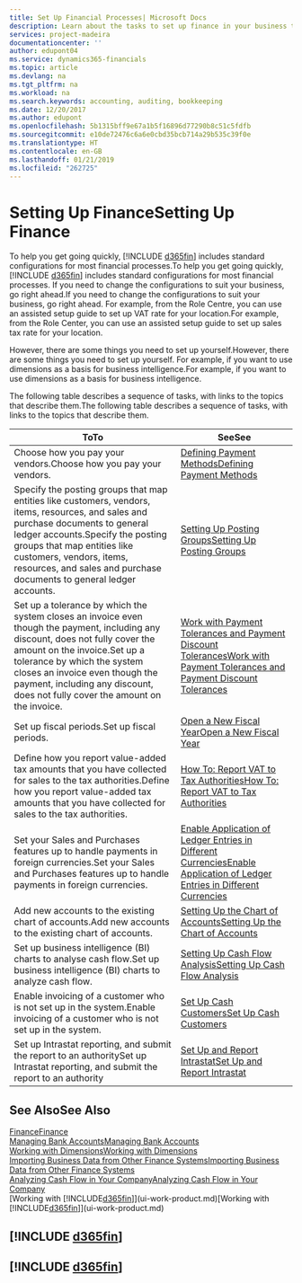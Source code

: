 ```yaml
---
title: Set Up Financial Processes| Microsoft Docs
description: Learn about the tasks to set up finance in your business to suit all your accounting, auditing, or bookkeeping needs.
services: project-madeira
documentationcenter: ''
author: edupont04
ms.service: dynamics365-financials
ms.topic: article
ms.devlang: na
ms.tgt_pltfrm: na
ms.workload: na
ms.search.keywords: accounting, auditing, bookkeeping
ms.date: 12/20/2017
ms.author: edupont
ms.openlocfilehash: 5b1315bff9e67a1b5f16896d77290b8c51c5fdfb
ms.sourcegitcommit: e10de72476c6a6e0cbd35bcb714a29b535c39f0e
ms.translationtype: HT
ms.contentlocale: en-GB
ms.lasthandoff: 01/21/2019
ms.locfileid: "262725"
---
```

# <a name="setting-up-finance"></a><span data-ttu-id="b0daf-103">Setting Up Finance</span><span class="sxs-lookup"><span data-stu-id="b0daf-103">Setting Up Finance</span></span>
<span data-ttu-id="b0daf-104">To help you get going quickly, [!INCLUDE [d365fin](includes/d365fin_md.md)] includes standard configurations for most financial processes.</span><span class="sxs-lookup"><span data-stu-id="b0daf-104">To help you get going quickly, [!INCLUDE [d365fin](includes/d365fin_md.md)] includes standard configurations for most financial processes.</span></span> <span data-ttu-id="b0daf-105">If you need to change the configurations to suit your business, go right ahead.</span><span class="sxs-lookup"><span data-stu-id="b0daf-105">If you need to change the configurations to suit your business, go right ahead.</span></span> <span data-ttu-id="b0daf-106">For example, from the Role Centre, you can use an assisted setup guide to set up VAT rate for your location.</span><span class="sxs-lookup"><span data-stu-id="b0daf-106">For example, from the Role Center, you can use an assisted setup guide to set up sales tax rate for your location.</span></span>  

<span data-ttu-id="b0daf-107">However, there are some things you need to set up yourself.</span><span class="sxs-lookup"><span data-stu-id="b0daf-107">However, there are some things you need to set up yourself.</span></span> <span data-ttu-id="b0daf-108">For example, if you want to use dimensions as a basis for business intelligence.</span><span class="sxs-lookup"><span data-stu-id="b0daf-108">For example, if you want to use dimensions as a basis for business intelligence.</span></span>  

<span data-ttu-id="b0daf-109">The following table describes a sequence of tasks, with links to the topics that describe them.</span><span class="sxs-lookup"><span data-stu-id="b0daf-109">The following table describes a sequence of tasks, with links to the topics that describe them.</span></span>

| <span data-ttu-id="b0daf-110">To</span><span class="sxs-lookup"><span data-stu-id="b0daf-110">To</span></span> | <span data-ttu-id="b0daf-111">See</span><span class="sxs-lookup"><span data-stu-id="b0daf-111">See</span></span> |
| --- | --- |
| <span data-ttu-id="b0daf-112">Choose how you pay your vendors.</span><span class="sxs-lookup"><span data-stu-id="b0daf-112">Choose how you pay your vendors.</span></span> |[<span data-ttu-id="b0daf-113">Defining Payment Methods</span><span class="sxs-lookup"><span data-stu-id="b0daf-113">Defining Payment Methods</span></span>](finance-payment-methods.md) |
| <span data-ttu-id="b0daf-114">Specify the posting groups that map entities like customers, vendors, items, resources, and sales and purchase documents to general ledger accounts.</span><span class="sxs-lookup"><span data-stu-id="b0daf-114">Specify the posting groups that map entities like customers, vendors, items, resources, and sales and purchase documents to general ledger accounts.</span></span> |[<span data-ttu-id="b0daf-115">Setting Up Posting Groups</span><span class="sxs-lookup"><span data-stu-id="b0daf-115">Setting Up Posting Groups</span></span>](finance-posting-groups.md)|
|<span data-ttu-id="b0daf-116">Set up a tolerance by which the system closes an invoice even though the payment, including any discount, does not fully cover the amount on the invoice.</span><span class="sxs-lookup"><span data-stu-id="b0daf-116">Set up a tolerance by which the system closes an invoice even though the payment, including any discount, does not fully cover the amount on the invoice.</span></span>|[<span data-ttu-id="b0daf-117">Work with Payment Tolerances and Payment Discount Tolerances</span><span class="sxs-lookup"><span data-stu-id="b0daf-117">Work with Payment Tolerances and Payment Discount Tolerances</span></span>](finance-payment-tolerance-and-payment-discount-tolerance.md)|
| <span data-ttu-id="b0daf-118">Set up fiscal periods.</span><span class="sxs-lookup"><span data-stu-id="b0daf-118">Set up fiscal periods.</span></span> |[<span data-ttu-id="b0daf-119">Open a New Fiscal Year</span><span class="sxs-lookup"><span data-stu-id="b0daf-119">Open a New Fiscal Year</span></span>](finance-how-open-new-fiscal-year.md) |
| <span data-ttu-id="b0daf-120">Define how you report value-added tax amounts that you have collected for sales to the tax authorities.</span><span class="sxs-lookup"><span data-stu-id="b0daf-120">Define how you report value-added tax amounts that you have collected for sales to the tax authorities.</span></span> |[<span data-ttu-id="b0daf-121">How To: Report VAT to Tax Authorities</span><span class="sxs-lookup"><span data-stu-id="b0daf-121">How To: Report VAT to Tax Authorities</span></span>](finance-how-report-vat.md)|
| <span data-ttu-id="b0daf-122">Set your Sales and Purchases features up to handle payments in foreign currencies.</span><span class="sxs-lookup"><span data-stu-id="b0daf-122">Set your Sales and Purchases features up to handle payments in foreign currencies.</span></span>|[<span data-ttu-id="b0daf-123">Enable Application of Ledger Entries in Different Currencies</span><span class="sxs-lookup"><span data-stu-id="b0daf-123">Enable Application of Ledger Entries in Different Currencies</span></span>](finance-how-enable-application-ledger-entries-different-currencies.md)
| <span data-ttu-id="b0daf-124">Add new accounts to the existing chart of accounts.</span><span class="sxs-lookup"><span data-stu-id="b0daf-124">Add new accounts to the existing chart of accounts.</span></span> |[<span data-ttu-id="b0daf-125">Setting Up the Chart of Accounts</span><span class="sxs-lookup"><span data-stu-id="b0daf-125">Setting Up the Chart of Accounts</span></span>](finance-setup-chart-accounts.md) |
| <span data-ttu-id="b0daf-126">Set up business intelligence (BI) charts to analyse cash flow.</span><span class="sxs-lookup"><span data-stu-id="b0daf-126">Set up business intelligence (BI) charts to analyze cash flow.</span></span> |[<span data-ttu-id="b0daf-127">Setting Up Cash Flow Analysis</span><span class="sxs-lookup"><span data-stu-id="b0daf-127">Setting Up Cash Flow Analysis</span></span>](finance-setup-cash-flow-analyses.md) |
|<span data-ttu-id="b0daf-128">Enable invoicing of a customer who is not set up in the system.</span><span class="sxs-lookup"><span data-stu-id="b0daf-128">Enable invoicing of a customer who is not set up in the system.</span></span>|[<span data-ttu-id="b0daf-129">Set Up Cash Customers</span><span class="sxs-lookup"><span data-stu-id="b0daf-129">Set Up Cash Customers</span></span>](finance-how-to-set-up-cash-customers.md)|
| <span data-ttu-id="b0daf-130">Set up Intrastat reporting, and submit the report to an authority</span><span class="sxs-lookup"><span data-stu-id="b0daf-130">Set up Intrastat reporting, and submit the report to an authority</span></span> | [<span data-ttu-id="b0daf-131">Set Up and Report Intrastat</span><span class="sxs-lookup"><span data-stu-id="b0daf-131">Set Up and Report Intrastat</span></span>](finance-how-setup-report-intrastat.md)|

## <a name="see-also"></a><span data-ttu-id="b0daf-132">See Also</span><span class="sxs-lookup"><span data-stu-id="b0daf-132">See Also</span></span>
[<span data-ttu-id="b0daf-133">Finance</span><span class="sxs-lookup"><span data-stu-id="b0daf-133">Finance</span></span>](finance.md)  
[<span data-ttu-id="b0daf-134">Managing Bank Accounts</span><span class="sxs-lookup"><span data-stu-id="b0daf-134">Managing Bank Accounts</span></span>](bank-manage-bank-accounts.md)  
[<span data-ttu-id="b0daf-135">Working with Dimensions</span><span class="sxs-lookup"><span data-stu-id="b0daf-135">Working with Dimensions</span></span>](finance-dimensions.md)  
[<span data-ttu-id="b0daf-136">Importing Business Data from Other Finance Systems</span><span class="sxs-lookup"><span data-stu-id="b0daf-136">Importing Business Data from Other Finance Systems</span></span>](across-import-data-configuration-packages.md)  
[<span data-ttu-id="b0daf-137">Analyzing Cash Flow in Your Company</span><span class="sxs-lookup"><span data-stu-id="b0daf-137">Analyzing Cash Flow in Your Company</span></span>](finance-analyze-cash-flow.md)  
<span data-ttu-id="b0daf-138">[Working with [!INCLUDE[d365fin](includes/d365fin_md.md)]](ui-work-product.md)</span><span class="sxs-lookup"><span data-stu-id="b0daf-138">[Working with [!INCLUDE[d365fin](includes/d365fin_md.md)]](ui-work-product.md)</span></span>  

## [!INCLUDE [d365fin](includes/free_trial_md.md)]  
## [!INCLUDE [d365fin](includes/training_link_md.md)]
